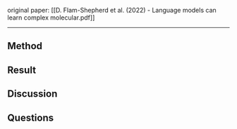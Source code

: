 original paper: [[D. Flam-Shepherd et al. (2022) - Language models can learn complex molecular.pdf]]
***

## Method

## Result

## Discussion

## Questions
